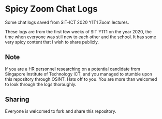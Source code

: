 # Spicy Zoom Chat Logs
Some chat logs saved from SIT-ICT 2020 Y1T1 Zoom lectures.

These logs are from the first few weeks of SIT Y1T1 on the year 2020, the time when everyone was still new to each other and the school. It has some very spicy content that I wish to share publicly.

## Note

If you are a HR personnel researching on a potential candidate from Singapore Institute of Technology ICT, and you managed to stumble upon this repository through OSINT. Hats off to you. You are more than welcomed to look through the logs thoroughly.

## Sharing

Everyone is welcomed to fork and share this repository.
